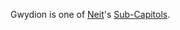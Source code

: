 Gwydion is one of [Neit](Neit.md)'s [Sub-Capitols](../locations/Sub-Capitol.md).

<!--[Category:Facilities](Category:Facilities.md)-->
